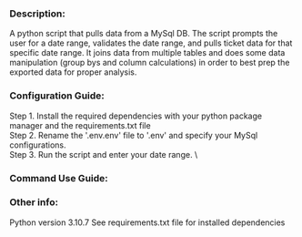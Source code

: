 ### Description:
A python script that pulls data from a MySql DB. The script prompts the user for a date range, validates the date range, and pulls ticket data for that specific date range. It joins data from multiple tables and does some data manipulation (group bys and column calculations) in order to best prep the exported data for proper analysis.

### Configuration Guide: 

Step 1. Install the required dependencies with your python package manager and the requirements.txt file  \
Step 2. Rename the '.env.env' file to '.env' and specify your MySql configurations. \
Step 3. Run the script and enter your date range. \


### Command Use Guide:




### Other info:
Python version 3.10.7
See requirements.txt file for installed dependencies
